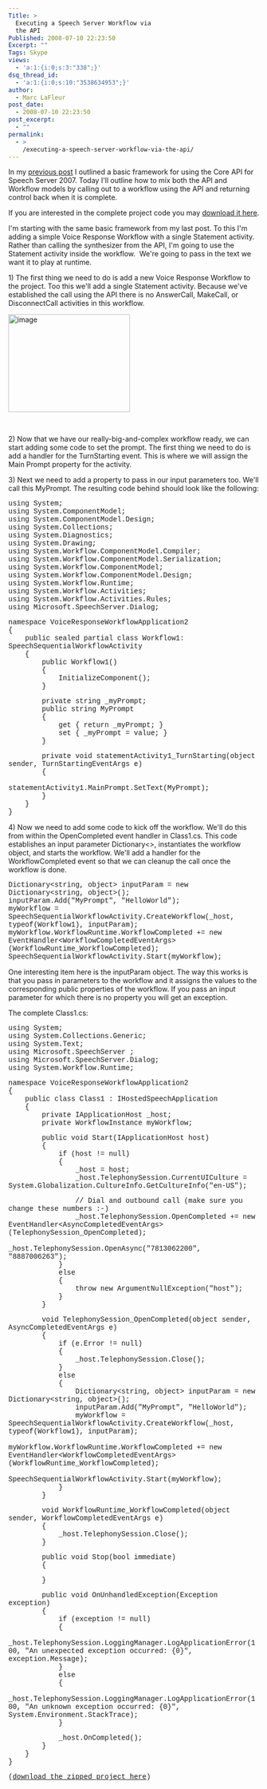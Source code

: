 ```yaml
---
Title: >
  Executing a Speech Server Workflow via
  the API
Published: 2008-07-10 22:23:50
Excerpt: ""
Tags: Skype
views:
  - 'a:1:{i:0;s:3:"338";}'
dsq_thread_id:
  - 'a:1:{i:0;s:10:"3538634953";}'
author:
  - Marc LaFleur
post_date:
  - 2008-07-10 22:23:50
post_excerpt:
  - ""
permalink:
  - >
    /executing-a-speech-server-workflow-via-the-api/
---
```

<p>In my <a href="http://weblogs.asp.net/mlafleur/archive/2008/07/09/getting-started-with-the-speech-server-2007-api.aspx" target="_blank">previous post</a> I outlined a basic framework for using the Core API for Speech Server 2007. Today I'll outline how to mix both the API and Workflow models by calling out to a workflow using the API and returning control back when it is complete. </p>  <p>If you are interested in the complete project code you may <a href="http://www.massivescale.com/sample_code/VoiceResponseWorkflowApplication2.zip" target="_blank">download it here</a>. </p>  <p>I'm starting with the same basic framework from my last post. To this I'm adding a simple Voice Response Workflow with a single Statement activity. Rather than calling the synthesizer from the API, I'm going to use the Statement activity inside the workflow.&#160; We're going to pass in the text we want it to play at runtime. </p>  <p>1) The first thing we need to do is add a new Voice Response Workflow to the project. Too this we'll add a single Statement activity. Because we've established the call using the API there is no AnswerCall, MakeCall, or DisconnectCall activities in this workflow.</p>  <p><a href="http://weblogs.asp.net/blogs/mlafleur/WindowsLiveWriter/ExecutingaSpeechServerWorkflowviatheAPI_102B2/image_2.png"><img style="border-top-width: 0px; border-left-width: 0px; border-bottom-width: 0px; border-right-width: 0px" height="196" alt="image" src="http://weblogs.asp.net/blogs/mlafleur/WindowsLiveWriter/ExecutingaSpeechServerWorkflowviatheAPI_102B2/image_thumb.png" width="244" border="0" /></a> </p>  <p>&#160;</p>  <p>2) Now that we have our really-big-and-complex workflow ready, we can start adding some code to set the prompt. The first thing we need to do is add a handler for the TurnStarting event. This is where we will assign the Main Prompt property for the activity.</p>  <p>3) Next we need to add a property to pass in our input parameters too. We'll call this MyPrompt. The resulting code behind should look like the following:</p>  <p><font face="Courier New">using System;      <br />using System.ComponentModel;       <br />using System.ComponentModel.Design;       <br />using System.Collections;       <br />using System.Diagnostics;       <br />using System.Drawing;       <br />using System.Workflow.ComponentModel.Compiler;       <br />using System.Workflow.ComponentModel.Serialization;       <br />using System.Workflow.ComponentModel;       <br />using System.Workflow.ComponentModel.Design;       <br />using System.Workflow.Runtime;       <br />using System.Workflow.Activities;       <br />using System.Workflow.Activities.Rules;       <br />using Microsoft.SpeechServer.Dialog; </font></p>  <p><font face="Courier New">namespace VoiceResponseWorkflowApplication2      <br />{       <br />&#160;&#160;&#160; public sealed partial class Workflow1: SpeechSequentialWorkflowActivity       <br />&#160;&#160;&#160; {       <br />&#160;&#160;&#160;&#160;&#160;&#160;&#160; public Workflow1()       <br />&#160;&#160;&#160;&#160;&#160;&#160;&#160; {       <br />&#160;&#160;&#160;&#160;&#160;&#160;&#160;&#160;&#160;&#160;&#160; InitializeComponent();&#160;&#160;&#160;&#160;&#160;&#160;&#160;&#160;&#160;&#160;&#160; <br />&#160;&#160;&#160;&#160;&#160;&#160;&#160; } </font></p>  <p><font face="Courier New">&#160;&#160;&#160;&#160;&#160;&#160;&#160; private string _myPrompt;      <br />&#160;&#160;&#160;&#160;&#160;&#160;&#160; public string MyPrompt       <br />&#160;&#160;&#160;&#160;&#160;&#160;&#160; {       <br />&#160;&#160;&#160;&#160;&#160;&#160;&#160;&#160;&#160;&#160;&#160; get { return _myPrompt; }       <br />&#160;&#160;&#160;&#160;&#160;&#160;&#160;&#160;&#160;&#160;&#160; set { _myPrompt = value; }       <br />&#160;&#160;&#160;&#160;&#160;&#160;&#160; } </font></p>  <p><font face="Courier New">&#160;&#160;&#160;&#160;&#160;&#160;&#160; private void statementActivity1_TurnStarting(object sender, TurnStartingEventArgs e)      <br />&#160;&#160;&#160;&#160;&#160;&#160;&#160; {       <br />&#160;&#160;&#160;&#160;&#160;&#160;&#160;&#160;&#160;&#160;&#160; statementActivity1.MainPrompt.SetText(MyPrompt);       <br />&#160;&#160;&#160;&#160;&#160;&#160;&#160; }       <br />&#160;&#160;&#160; }       <br />}</font></p>  <p>4) Now we need to add some code to kick off the workflow. We'll do this from within the OpenCompleted event handler in Class1.cs. This code establishes an input parameter Dictionary&lt;&gt;, instantiates the workflow object, and starts the workflow. We'll add a handler for the WorkflowCompleted event so that we can cleanup the call once the workflow is done.&#160; </p>  <p><font face="Courier New">Dictionary&lt;string, object&gt; inputParam = new Dictionary&lt;string, object&gt;();      <br />inputParam.Add(&quot;MyPrompt&quot;, &quot;HelloWorld&quot;);       <br />myWorkflow = SpeechSequentialWorkflowActivity.CreateWorkflow(_host, typeof(Workflow1), inputParam);       <br />myWorkflow.WorkflowRuntime.WorkflowCompleted += new EventHandler&lt;WorkflowCompletedEventArgs&gt;(WorkflowRuntime_WorkflowCompleted);       <br />SpeechSequentialWorkflowActivity.Start(myWorkflow);</font></p>  <p>One interesting item here is the inputParam object. The way this works is that you pass in parameters to the workflow and it assigns the values to the corresponding public properties of the workflow. If you pass an input parameter for which there is no property you will get an exception. </p>  <p>The complete Class1.cs: </p>  <p><font face="Courier New">using System;      <br />using System.Collections.Generic;       <br />using System.Text;       <br />using Microsoft.SpeechServer ;       <br />using Microsoft.SpeechServer.Dialog;       <br />using System.Workflow.Runtime; </font></p>  <p><font face="Courier New">namespace VoiceResponseWorkflowApplication2      <br />{       <br />&#160;&#160;&#160; public class Class1 : IHostedSpeechApplication       <br />&#160;&#160;&#160; {       <br />&#160;&#160;&#160;&#160;&#160;&#160;&#160; private IApplicationHost _host;       <br />&#160;&#160;&#160;&#160;&#160;&#160;&#160; private WorkflowInstance myWorkflow; </font></p>  <p><font face="Courier New">&#160;&#160;&#160;&#160;&#160;&#160;&#160; public void Start(IApplicationHost host)      <br />&#160;&#160;&#160;&#160;&#160;&#160;&#160; {       <br />&#160;&#160;&#160;&#160;&#160;&#160;&#160;&#160;&#160;&#160;&#160; if (host != null)       <br />&#160;&#160;&#160;&#160;&#160;&#160;&#160;&#160;&#160;&#160;&#160; {       <br />&#160;&#160;&#160;&#160;&#160;&#160;&#160;&#160;&#160;&#160;&#160;&#160;&#160;&#160;&#160; _host = host;       <br />&#160;&#160;&#160;&#160;&#160;&#160;&#160;&#160;&#160;&#160;&#160;&#160;&#160;&#160;&#160; _host.TelephonySession.CurrentUICulture = System.Globalization.CultureInfo.GetCultureInfo(&quot;en-US&quot;); </font></p>  <p><font face="Courier New">&#160;&#160;&#160;&#160;&#160;&#160;&#160;&#160;&#160;&#160;&#160;&#160;&#160;&#160;&#160; // Dial and outbound call (make sure you change these numbers :-)      <br />&#160;&#160;&#160;&#160;&#160;&#160;&#160;&#160;&#160;&#160;&#160;&#160;&#160;&#160;&#160; _host.TelephonySession.OpenCompleted += new EventHandler&lt;AsyncCompletedEventArgs&gt;(TelephonySession_OpenCompleted);       <br />&#160;&#160;&#160;&#160;&#160;&#160;&#160;&#160;&#160;&#160;&#160;&#160;&#160;&#160;&#160; _host.TelephonySession.OpenAsync(&quot;7813062200&quot;, &quot;8887006263&quot;);       <br />&#160;&#160;&#160;&#160;&#160;&#160;&#160;&#160;&#160;&#160;&#160; }       <br />&#160;&#160;&#160;&#160;&#160;&#160;&#160;&#160;&#160;&#160;&#160; else       <br />&#160;&#160;&#160;&#160;&#160;&#160;&#160;&#160;&#160;&#160;&#160; {       <br />&#160;&#160;&#160;&#160;&#160;&#160;&#160;&#160;&#160;&#160;&#160;&#160;&#160;&#160;&#160; throw new ArgumentNullException(&quot;host&quot;);       <br />&#160;&#160;&#160;&#160;&#160;&#160;&#160;&#160;&#160;&#160;&#160; }       <br />&#160;&#160;&#160;&#160;&#160;&#160;&#160; } </font></p>  <p><font face="Courier New">&#160;&#160;&#160;&#160;&#160;&#160;&#160; void TelephonySession_OpenCompleted(object sender, AsyncCompletedEventArgs e)      <br />&#160;&#160;&#160;&#160;&#160;&#160;&#160; {       <br />&#160;&#160;&#160;&#160;&#160;&#160;&#160;&#160;&#160;&#160;&#160; if (e.Error != null)       <br />&#160;&#160;&#160;&#160;&#160;&#160;&#160;&#160;&#160;&#160;&#160; {       <br />&#160;&#160;&#160;&#160;&#160;&#160;&#160;&#160;&#160;&#160;&#160;&#160;&#160;&#160;&#160; _host.TelephonySession.Close();       <br />&#160;&#160;&#160;&#160;&#160;&#160;&#160;&#160;&#160;&#160;&#160; }       <br />&#160;&#160;&#160;&#160;&#160;&#160;&#160;&#160;&#160;&#160;&#160; else       <br />&#160;&#160;&#160;&#160;&#160;&#160;&#160;&#160;&#160;&#160;&#160; {       <br />&#160;&#160;&#160;&#160;&#160;&#160;&#160;&#160;&#160;&#160;&#160;&#160;&#160;&#160;&#160; Dictionary&lt;string, object&gt; inputParam = new Dictionary&lt;string, object&gt;();       <br />&#160;&#160;&#160;&#160;&#160;&#160;&#160;&#160;&#160;&#160;&#160;&#160;&#160;&#160;&#160; inputParam.Add(&quot;MyPrompt&quot;, &quot;HelloWorld&quot;);       <br />&#160;&#160;&#160;&#160;&#160;&#160;&#160;&#160;&#160;&#160;&#160;&#160;&#160;&#160;&#160; myWorkflow = SpeechSequentialWorkflowActivity.CreateWorkflow(_host, typeof(Workflow1), inputParam);       <br />&#160;&#160;&#160;&#160;&#160;&#160;&#160;&#160;&#160;&#160;&#160;&#160;&#160;&#160;&#160; myWorkflow.WorkflowRuntime.WorkflowCompleted += new EventHandler&lt;WorkflowCompletedEventArgs&gt;(WorkflowRuntime_WorkflowCompleted);       <br />&#160;&#160;&#160;&#160;&#160;&#160;&#160;&#160;&#160;&#160;&#160;&#160;&#160;&#160;&#160; SpeechSequentialWorkflowActivity.Start(myWorkflow);       <br />&#160;&#160;&#160;&#160;&#160;&#160;&#160;&#160;&#160;&#160;&#160; }       <br />&#160;&#160;&#160;&#160;&#160;&#160;&#160; } </font></p>  <p><font face="Courier New">&#160;&#160;&#160;&#160;&#160;&#160;&#160; void WorkflowRuntime_WorkflowCompleted(object sender, WorkflowCompletedEventArgs e)      <br />&#160;&#160;&#160;&#160;&#160;&#160;&#160; {       <br />&#160;&#160;&#160;&#160;&#160;&#160;&#160;&#160;&#160;&#160;&#160; _host.TelephonySession.Close();       <br />&#160;&#160;&#160;&#160;&#160;&#160;&#160; } </font></p>  <p><font face="Courier New">&#160;&#160;&#160;&#160;&#160;&#160;&#160; public void Stop(bool immediate)      <br />&#160;&#160;&#160;&#160;&#160;&#160;&#160; { </font></p>  <p><font face="Courier New">&#160;&#160;&#160;&#160;&#160;&#160;&#160; } </font></p>  <p><font face="Courier New">&#160;&#160;&#160;&#160;&#160;&#160;&#160; public void OnUnhandledException(Exception exception)      <br />&#160;&#160;&#160;&#160;&#160;&#160;&#160; {       <br />&#160;&#160;&#160;&#160;&#160;&#160;&#160;&#160;&#160;&#160;&#160; if (exception != null)       <br />&#160;&#160;&#160;&#160;&#160;&#160;&#160;&#160;&#160;&#160;&#160; {       <br />&#160;&#160;&#160;&#160;&#160;&#160;&#160;&#160;&#160;&#160;&#160;&#160;&#160;&#160;&#160; _host.TelephonySession.LoggingManager.LogApplicationError(100, &quot;An unexpected exception occurred: {0}&quot;, exception.Message);       <br />&#160;&#160;&#160;&#160;&#160;&#160;&#160;&#160;&#160;&#160;&#160; }       <br />&#160;&#160;&#160;&#160;&#160;&#160;&#160;&#160;&#160;&#160;&#160; else       <br />&#160;&#160;&#160;&#160;&#160;&#160;&#160;&#160;&#160;&#160;&#160; {       <br />&#160;&#160;&#160;&#160;&#160;&#160;&#160;&#160;&#160;&#160;&#160;&#160;&#160;&#160;&#160; _host.TelephonySession.LoggingManager.LogApplicationError(100, &quot;An unknown exception occurred: {0}&quot;, System.Environment.StackTrace);       <br />&#160;&#160;&#160;&#160;&#160;&#160;&#160;&#160;&#160;&#160;&#160; } </font></p>  <p><font face="Courier New">&#160;&#160;&#160;&#160;&#160;&#160;&#160;&#160;&#160;&#160;&#160; _host.OnCompleted();      <br />&#160;&#160;&#160;&#160;&#160;&#160;&#160; }       <br />&#160;&#160;&#160; }       <br />}</font></p>  <p><font face="Courier New">(<a href="http://www.massivescale.com/sample_code/VoiceResponseWorkflowApplication2.zip" target="_blank">download the zipped project here</a>)</font></p>